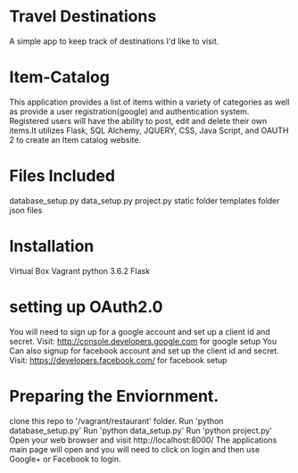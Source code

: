 # Travel Destinations

A simple app to keep track of destinations I'd like to visit.
# Item-Catalog 
This application provides a list of items within a variety of categories as well as provide a user registration(google) and authentication system. Registered users will have the ability to post, edit and delete their own items.It utilizes Flask, SQL Alchemy, JQUERY, CSS, Java Script, and OAUTH 2 to create an Item catalog website.

# Files Included
database_setup.py
data_setup.py
project.py
static folder
templates folder
json files

# Installation
Virtual Box
Vagrant
python 3.6.2
Flask

# setting up OAuth2.0
You will need to sign up for a google account and set up a client id and secret.
Visit: http://console.developers.google.com for google setup
You Can also signup for facebook account and set up the client id and secret.
Visit: https://developers.facebook.com/ for facebook setup

# Preparing the Enviornment.
clone this repo to '/vagrant/restaurant' folder.
Run 'python database_setup.py'
Run 'python data_setup.py'
Run 'python project.py'
Open your web browser and visit http://localhost:8000/
The applications main page will open and you will need to click on login and then use Google+ or Facebook to login.
